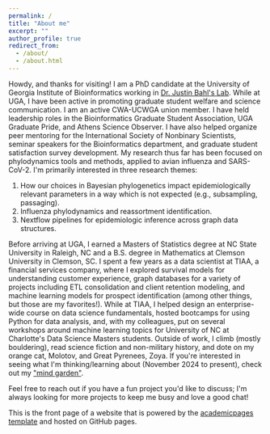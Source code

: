 ```yaml
---
permalink: /
title: "About me"
excerpt: ""
author_profile: true
redirect_from: 
  - /about/
  - /about.html
---
```


Howdy, and thanks for visiting! I am a PhD candidate at the University of Georgia Institute of Bioinformatics working in [Dr. Justin Bahl's Lab](https://vet.uga.edu/person/justin-bahl/). While at UGA, I have been active in promoting graduate student welfare and science communication. I am an active CWA-UCWGA union member. I have held leadership roles in the Bioinformatics Graduate Student Association, UGA Graduate Pride, and Athens Science Observer. I have also helped organize peer mentoring for the International Society of Nonbinary Scientists, seminar speakers for the Bioinformatics department, and graduate student satisfaction survey development. My research thus far has been focused on phylodynamics tools and methods, applied to avian influenza and SARS-CoV-2. I'm primarily interested in three research themes:

1. How our choices in Bayesian phylogenetics impact epidemiologically relevant parameters in a way which is not expected (e.g., subsampling, passaging).
2. Influenza phylodynamics and reassortment identification.
3. Nextflow pipelines for epidemiologic inference across graph data structures.

Before arriving at UGA, I earned a Masters of Statistics degree at NC State University in Raleigh, NC and a B.S. degree in Mathematics at Clemson University in Clemson, SC. I spent a few years as a data scientist at TIAA, a financial services company, where I explored survival models for understanding customer experience, graph databases for a variety of projects including ETL consolidation and client retention modeling, and machine learning models for prospect identification (among other things, but those are my favorites!). While at TIAA, I helped design an enterprise-wide course on data science fundamentals, hosted bootcamps for using Python for data analysis, and, with my colleagues, put on several workshops around machine learning topics for University of NC at Charlotte's Data Science Masters students. Outside of work, I climb (mostly bouldering), read science fiction and non-military history, and dote on my orange cat, Molotov, and Great Pyrenees, Zoya. If you're interested in seeing what I'm thinking/learning about (November 2024 to present), check out my ["mind garden"](https://publish.obsidian.md/guppy/About).

Feel free to reach out if you have a fun project you'd like to discuss; I'm always looking for more projects to keep me busy and love a good chat!

This is the front page of a website that is powered by the [academicpages template](https://github.com/academicpages/academicpages.github.io) and hosted on GitHub pages. 


